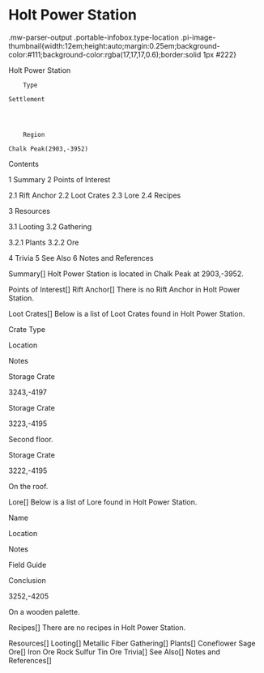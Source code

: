 # Holt Power Station

.mw-parser-output .portable-infobox.type-location .pi-image-thumbnail{width:12em;height:auto;margin:0.25em;background-color:#111;background-color:rgba(17,17,17,0.6);border:solid 1px #222}

Holt Power Station

	

	
		Type
	
	Settlement



	
		Region
	
	Chalk Peak(2903,-3952)




Contents

1 Summary
2 Points of Interest

2.1 Rift Anchor
2.2 Loot Crates
2.3 Lore
2.4 Recipes


3 Resources

3.1 Looting
3.2 Gathering

3.2.1 Plants
3.2.2 Ore




4 Trivia
5 See Also
6 Notes and References



Summary[]
Holt Power Station is located in Chalk Peak at 2903,-3952.

Points of Interest[]
Rift Anchor[]
There is no Rift Anchor in Holt Power Station.

Loot Crates[]
Below is a list of Loot Crates found in Holt Power Station.



Crate Type

Location

Notes


Storage Crate

3243,-4197




Storage Crate

3223,-4195

Second floor.


Storage Crate

3222,-4195

On the roof.


Lore[]
Below is a list of Lore found in Holt Power Station.



Name

Location

Notes

Field Guide


Conclusion

3252,-4205

On a wooden palette.




Recipes[]
There are no recipes in Holt Power Station.

Resources[]
Looting[]
Metallic Fiber
Gathering[]
Plants[]
Coneflower
Sage
Ore[]
Iron Ore
Rock
Sulfur
Tin Ore
Trivia[]
See Also[]
Notes and References[]
